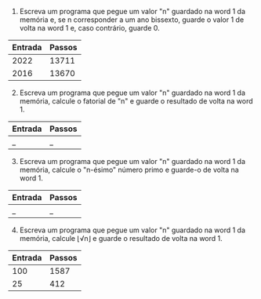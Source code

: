1. Escreva um programa que pegue um valor "n" guardado na word 1 da memória e,
se n corresponder a um ano bissexto, guarde o valor 1 de volta na word 1 e, caso
contrário, guarde 0.

| Entrada | Passos|
|----------|--------|
| 2022 | 13711|
|2016 |13670 |



2. Escreva um programa que pegue um valor "n" guardado na word 1 da memória,
calcule o fatorial de "n" e guarde o resultado de volta na word 1.

| Entrada | Passos|
|----------|--------|
| _ | _ |

3. Escreva um programa que pegue um valor "n" guardado na word 1 da memória,
calcule o "n-ésimo" número primo e guarde-o de volta na word 1.

| Entrada | Passos|
|----------|--------|
| _  |_  |

4. Escreva um programa que pegue um valor "n" guardado na word 1 da memória,
calcule ⌊√n⌋ e guarde o resultado de volta na word 1.

| Entrada | Passos|
|----------|--------|
| 100  | 1587 |
|25|412|